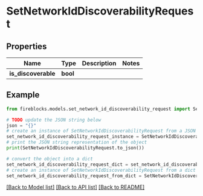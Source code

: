 # SetNetworkIdDiscoverabilityRequest


## Properties

Name | Type | Description | Notes
------------ | ------------- | ------------- | -------------
**is_discoverable** | **bool** |  | 

## Example

```python
from fireblocks.models.set_network_id_discoverability_request import SetNetworkIdDiscoverabilityRequest

# TODO update the JSON string below
json = "{}"
# create an instance of SetNetworkIdDiscoverabilityRequest from a JSON string
set_network_id_discoverability_request_instance = SetNetworkIdDiscoverabilityRequest.from_json(json)
# print the JSON string representation of the object
print(SetNetworkIdDiscoverabilityRequest.to_json())

# convert the object into a dict
set_network_id_discoverability_request_dict = set_network_id_discoverability_request_instance.to_dict()
# create an instance of SetNetworkIdDiscoverabilityRequest from a dict
set_network_id_discoverability_request_from_dict = SetNetworkIdDiscoverabilityRequest.from_dict(set_network_id_discoverability_request_dict)
```
[[Back to Model list]](../README.md#documentation-for-models) [[Back to API list]](../README.md#documentation-for-api-endpoints) [[Back to README]](../README.md)


